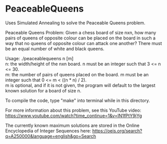 # PeaceableQueens
Uses Simulated Annealing to solve the Peaceable Queens problem.

Peaceable Queens Problem: Given a chess board of size nxn, how many pairs of queens of opposite colour can be placed on the board in such a way that no queens of opposite colour can attack one another? There must be an equal number of white and black queens.

Usage: ./peaceablequeens n [m]\
n: the width/height of the nxn board. n must be an integer such that 3 <= n <= 30.\
m: the number of pairs of queens placed on the board. m must be an integer such that 0 <= m < ((n * n) / 2).\
m is optional, and if it is not given, the program will default to the largest known solution for a board of size n.

To compile the code, type "make" into terminal while in this directory.

For more information about this problem, see this YouTube video:
https://www.youtube.com/watch?time_continue=1&v=IN1fPtY9jYg

The currently known maximum solutions are stored in the Online Encyclopedia of Integer Sequences here: https://oeis.org/search?q=A250000&language=english&go=Search

